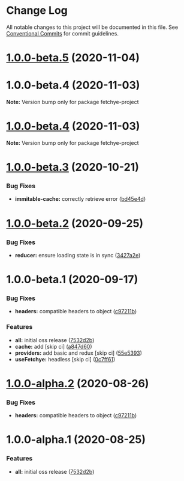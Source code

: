 # Change Log

All notable changes to this project will be documented in this file.
See [Conventional Commits](https://conventionalcommits.org) for commit guidelines.

# [1.0.0-beta.5](https://github.com/americanexpress/fetchye/compare/v1.0.0-beta.3...v1.0.0-beta.5) (2020-11-04)



# 1.0.0-beta.4 (2020-11-03)

**Note:** Version bump only for package fetchye-project





# [1.0.0-beta.4](https://github.com/americanexpress/fetchye/compare/v1.0.0-beta.3...v1.0.0-beta.4) (2020-11-03)

**Note:** Version bump only for package fetchye-project





# [1.0.0-beta.3](https://github.com/americanexpress/fetchye/compare/v1.0.0-beta.2...v1.0.0-beta.3) (2020-10-21)


### Bug Fixes

* **immitable-cache:** correctly retrieve error ([bd45e4d](https://github.com/americanexpress/fetchye/commit/bd45e4d05d4e76e40f1a13b126d0c475f572f1a8))

# [1.0.0-beta.2](https://github.com/americanexpress/fetchye/compare/v1.0.0-beta.1...v1.0.0-beta.2) (2020-09-25)


### Bug Fixes

* **reducer:** ensure loading state is in sync ([3427a2e](https://github.com/americanexpress/fetchye/commit/3427a2e2ce8c413b072aa8808789055a8e08cc94))

# 1.0.0-beta.1 (2020-09-17)


### Bug Fixes

* **headers:** compatible headers to object ([c97211b](https://github.com/americanexpress/fetchye/commit/c97211b94dab04d0c801981f721a7b0134470c6c))


### Features

* **all:** initial oss release ([7532d2b](https://github.com/americanexpress/fetchye/commit/7532d2b72cb8930c9b6ebff386ebb101f7879b70))
* **cache:** add [skip ci] ([a847d60](https://github.com/americanexpress/fetchye/commit/a847d60dfc0783a470ccb1f0e93ffd6727a09209))
* **providers:** add basic and redux [skip ci] ([55e5393](https://github.com/americanexpress/fetchye/commit/55e5393d4fcc3875e28bb3e01490e7a4bd19dabf))
* **useFetchye:** headless [skip ci] ([0c7ff61](https://github.com/americanexpress/fetchye/commit/0c7ff610d42354d9cfa5370574afdeac0c2177f7))

# [1.0.0-alpha.2](https://github.com/americanexpress/fetchye/compare/v1.0.0-alpha.1...v1.0.0-alpha.2) (2020-08-26)


### Bug Fixes

* **headers:** compatible headers to object ([c97211b](https://github.com/americanexpress/fetchye/commit/c97211b94dab04d0c801981f721a7b0134470c6c))

# 1.0.0-alpha.1 (2020-08-25)


### Features

* **all:** initial oss release ([7532d2b](https://github.com/americanexpress/fetchye/commit/7532d2b72cb8930c9b6ebff386ebb101f7879b70))

